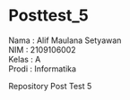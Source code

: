 # Posttest_5

Nama  : Alif Maulana Setyawan\
NIM   : 2109106002\
Kelas : A\
Prodi : Informatika

Repository Post Test 5

